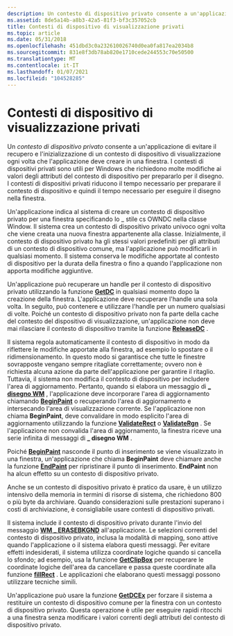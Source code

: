 ```yaml
---
description: Un contesto di dispositivo privato consente a un'applicazione di evitare il recupero e l'inizializzazione di un contesto di dispositivo di visualizzazione ogni volta che l'applicazione deve creare in una finestra.
ms.assetid: 8de5a14b-a8b3-42a5-81f3-bf3c357052cb
title: Contesti di dispositivo di visualizzazione privati
ms.topic: article
ms.date: 05/31/2018
ms.openlocfilehash: 451dbd3c0a232610026740d0ea0fa817ea2034b8
ms.sourcegitcommit: 831e8f3db78ab820e1710cede244553c70e50500
ms.translationtype: MT
ms.contentlocale: it-IT
ms.lasthandoff: 01/07/2021
ms.locfileid: "104528285"
---
```

# <a name="private-display-device-contexts"></a>Contesti di dispositivo di visualizzazione privati

Un *contesto di dispositivo privato* consente a un'applicazione di evitare il recupero e l'inizializzazione di un contesto di dispositivo di visualizzazione ogni volta che l'applicazione deve creare in una finestra. I contesti di dispositivi privati sono utili per Windows che richiedono molte modifiche ai valori degli attributi del contesto di dispositivo per prepararlo per il disegno. I contesti di dispositivi privati riducono il tempo necessario per preparare il contesto di dispositivo e quindi il tempo necessario per eseguire il disegno nella finestra.

Un'applicazione indica al sistema di creare un contesto di dispositivo privato per una finestra specificando lo \_ stile cs OWNDC nella classe Window. Il sistema crea un contesto di dispositivo privato univoco ogni volta che viene creata una nuova finestra appartenente alla classe. Inizialmente, il contesto di dispositivo privato ha gli stessi valori predefiniti per gli attributi di un contesto di dispositivo comune, ma l'applicazione può modificarli in qualsiasi momento. Il sistema conserva le modifiche apportate al contesto di dispositivo per la durata della finestra o fino a quando l'applicazione non apporta modifiche aggiuntive.

Un'applicazione può recuperare un handle per il contesto di dispositivo privato utilizzando la funzione [**GetDC**](/windows/desktop/api/Winuser/nf-winuser-getdc) in qualsiasi momento dopo la creazione della finestra. L'applicazione deve recuperare l'handle una sola volta. In seguito, può contenere e utilizzare l'handle per un numero qualsiasi di volte. Poiché un contesto di dispositivo privato non fa parte della cache del contesto del dispositivo di visualizzazione, un'applicazione non deve mai rilasciare il contesto di dispositivo tramite la funzione [**ReleaseDC**](/windows/desktop/api/Winuser/nf-winuser-releasedc) .

Il sistema regola automaticamente il contesto di dispositivo in modo da riflettere le modifiche apportate alla finestra, ad esempio lo spostare o il ridimensionamento. In questo modo si garantisce che tutte le finestre sovrapposte vengano sempre ritagliate correttamente; ovvero non è richiesta alcuna azione da parte dell'applicazione per garantire il ritaglio. Tuttavia, il sistema non modifica il contesto di dispositivo per includere l'area di aggiornamento. Pertanto, quando si elabora un messaggio di [**\_ disegno WM**](wm-paint.md) , l'applicazione deve incorporare l'area di aggiornamento chiamando [**BeginPaint**](/windows/desktop/api/Winuser/nf-winuser-beginpaint) o recuperando l'area di aggiornamento e intersecando l'area di visualizzazione corrente. Se l'applicazione non chiama **BeginPaint**, deve convalidare in modo esplicito l'area di aggiornamento utilizzando la funzione [**ValidateRect**](/windows/desktop/api/Winuser/nf-winuser-validaterect) o [**ValidateRgn**](/windows/desktop/api/Winuser/nf-winuser-validatergn) . Se l'applicazione non convalida l'area di aggiornamento, la finestra riceve una serie infinita di messaggi di **\_ disegno WM** .

Poiché [**BeginPaint**](/windows/desktop/api/Winuser/nf-winuser-beginpaint) nasconde il punto di inserimento se viene visualizzato in una finestra, un'applicazione che chiama **BeginPaint** deve chiamare anche la funzione [**EndPaint**](/windows/desktop/api/Winuser/nf-winuser-endpaint) per ripristinare il punto di inserimento. **EndPaint** non ha alcun effetto su un contesto di dispositivo privato.

Anche se un contesto di dispositivo privato è pratico da usare, è un utilizzo intensivo della memoria in termini di risorse di sistema, che richiedono 800 o più byte da archiviare. Quando considerazioni sulle prestazioni superano i costi di archiviazione, è consigliabile usare contesti di dispositivo privati.

Il sistema include il contesto di dispositivo privato durante l'invio del messaggio [**WM \_ ERASEBKGND**](../winmsg/wm-erasebkgnd.md) all'applicazione. Le selezioni correnti del contesto di dispositivo privato, inclusa la modalità di mapping, sono attive quando l'applicazione o il sistema elabora questi messaggi. Per evitare effetti indesiderati, il sistema utilizza coordinate logiche quando si cancella lo sfondo; ad esempio, usa la funzione [**GetClipBox**](/windows/desktop/api/Wingdi/nf-wingdi-getclipbox) per recuperare le coordinate logiche dell'area da cancellare e passa queste coordinate alla funzione [**fillRect**](/windows/desktop/api/Winuser/nf-winuser-fillrect) . Le applicazioni che elaborano questi messaggi possono utilizzare tecniche simili.

Un'applicazione può usare la funzione [**GetDCEx**](/windows/desktop/api/Winuser/nf-winuser-getdcex) per forzare il sistema a restituire un contesto di dispositivo comune per la finestra con un contesto di dispositivo privato. Questa operazione è utile per eseguire rapidi ritocchi a una finestra senza modificare i valori correnti degli attributi del contesto di dispositivo privato.

 

 
